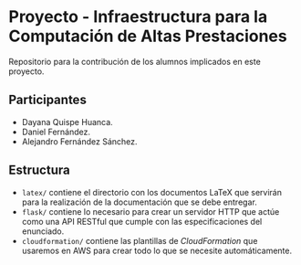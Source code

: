 # Proyecto - Infraestructura para la Computación de Altas Prestaciones

Repositorio para la contribución de los alumnos implicados en este proyecto.

## Participantes

- Dayana Quispe Huanca.
- Daniel Fernández.
- Alejandro Fernández Sánchez.

## Estructura

- `latex/` contiene el directorio con los documentos LaTeX que servirán para la realización de la documentación que se debe entregar.
- `flask/` contiene lo necesario para crear un servidor HTTP que actúe como una API RESTful que cumple con las especificaciones del enunciado.
- `cloudformation/` contiene las plantillas de *CloudFormation* que usaremos en AWS para crear todo lo que se necesite automáticamente.

